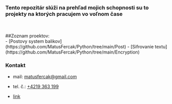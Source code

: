 ### Tento repozitár slúži na prehľad mojich schopnosti su to projekty na ktorých pracujem vo voľnom čase 
<br/>
<br/>
##Zoznam proektov:
<br/>
- [Postovy system balikov](https://github.com/MatusFercak/Python/tree/main/Post)
- [Sifrovanie textu](https://github.com/MatusFercak/Python/tree/main/Encryption)




### Kontakt 
- mail: matusfercak@gmail.com
- tel. č.: <a href="">+4219 363 199</a>

- [link](https://github.com/MatusFercak/Python/tree/main/Post)




